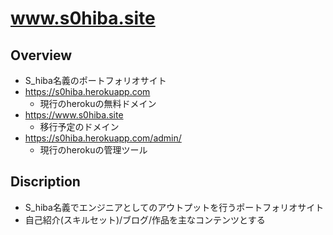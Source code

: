 # www.s0hiba.site

## Overview
- S_hiba名義のポートフォリオサイト
- https://s0hiba.herokuapp.com
    - 現行のherokuの無料ドメイン
- https://www.s0hiba.site
    - 移行予定のドメイン
- https://s0hiba.herokuapp.com/admin/
    - 現行のherokuの管理ツール

## Discription
- S_hiba名義でエンジニアとしてのアウトプットを行うポートフォリオサイト
- 自己紹介(スキルセット)/ブログ/作品を主なコンテンツとする
